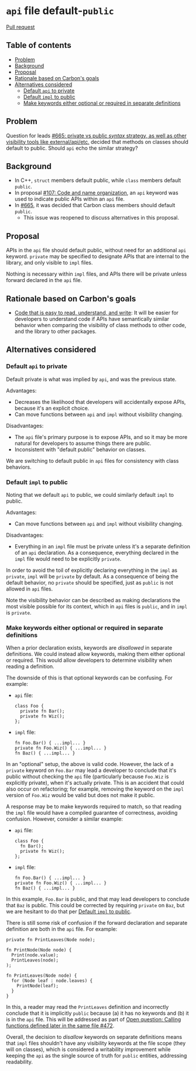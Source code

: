 # `api` file default-`public`

<!--
Part of the Carbon Language project, under the Apache License v2.0 with LLVM
Exceptions. See /LICENSE for license information.
SPDX-License-Identifier: Apache-2.0 WITH LLVM-exception
-->

[Pull request](https://github.com/carbon-language/carbon-lang/pull/752)

<!-- toc -->

## Table of contents

-   [Problem](#problem)
-   [Background](#background)
-   [Proposal](#proposal)
-   [Rationale based on Carbon's goals](#rationale-based-on-carbons-goals)
-   [Alternatives considered](#alternatives-considered)
    -   [Default `api` to private](#default-api-to-private)
    -   [Default `impl` to public](#default-impl-to-public)
    -   [Make keywords either optional or required in separate definitions](#make-keywords-either-optional-or-required-in-separate-definitions)

<!-- tocstop -->

## Problem

Question for leads
[#665: private vs public _syntax_ strategy, as well as other visibility tools like external/api/etc.](https://github.com/carbon-language/carbon-lang/issues/665)
decided that methods on classes should default to public. Should `api` echo the
similar strategy?

## Background

-   In C++, `struct` members default public, while `class` members default
    `public`.
-   In proposal
    [#107: Code and name organization](https://github.com/carbon-language/carbon-lang/pull/107),
    an `api` keyword was used to indicate public APIs within an `api` file.
-   In [#665](https://github.com/carbon-language/carbon-lang/issues/665), it was
    decided that Carbon class members should default `public`.
    -   This issue was reopened to discuss alternatives in this proposal.

## Proposal

APIs in the `api` file should default public, without need for an additional
`api` keyword. `private` may be specified to designate APIs that are internal to
the library, and only visible to `impl` files.

Nothing is necessary within `impl` files, and APIs there will be private unless
forward declared in the `api` file.

## Rationale based on Carbon's goals

-   [Code that is easy to read, understand, and write](/docs/project/goals.md#code-that-is-easy-to-read-understand-and-write):
    It will be easier for developers to understand code if APIs have
    semantically similar behavior when comparing the visibility of class methods
    to other code, and the library to other packages.

## Alternatives considered

### Default `api` to private

Default private is what was implied by `api`, and was the previous state.

Advantages:

-   Decreases the likelihood that developers will accidentally expose APIs,
    because it's an explicit choice.
-   Can move functions between `api` and `impl` without visibility changing.

Disadvantages:

-   The `api` file's primary purpose is to expose APIs, and so it may be more
    natural for developers to assume things there are public.
-   Inconsistent with "default public" behavior on classes.

We are switching to default public in `api` files for consistency with class
behaviors.

### Default `impl` to public

Noting that we default `api` to public, we could similarly default `impl` to
public.

Advantages:

-   Can move functions between `api` and `impl` without visibility changing.

Disadvantages:

-   Everything in an `impl` file must be private unless it's a separate
    definition of an `api` declaration. As a consequence, everything declared in
    the `impl` file would need to be explicitly `private`.

In order to avoid the toil of explicitly declaring everything in the `impl` as
`private`, `impl` will be `private` by default. As a consequence of being the
default behavior, no `private` should be specified, just as `public` is not
allowed in `api` files.

Note the visibility behavior can be described as making declarations the most
visible possible for its context, which in `api` files is `public`, and in
`impl` is `private`.

### Make keywords either optional or required in separate definitions

When a prior declaration exists, keywords are _disallowed_ in separate
definitions. We could instead allow keywords, making them either optional or
required. This would allow developers to determine visibility when reading a
definition.

The downside of this is that optional keywords can be confusing. For example:

-   `api` file:

    ```
    class Foo {
      private fn Bar();
      private fn Wiz();
    };
    ```

-   `impl` file:

    ```
    fn Foo.Bar() { ...impl... }
    private fn Foo.Wiz() { ...impl... }
    fn Baz() { ...impl... }
    ```

In an "optional" setup, the above is valid code. However, the lack of a
`private` keyword on `Foo.Bar` may lead a developer to conclude that it's public
without checking the `api` file (particularly because `Foo.Wiz` is explicitly
private), when it's actually private. This is an accident that could also occur
on refactoring; for example, removing the keyword on the `impl` version of
`Foo.Wiz` would be valid but does not make it public.

A response may be to make keywords required to match, so that reading the `impl`
file would have a compiled guarantee of correctness, avoiding confusion.
However, consider a similar example:

-   `api` file:

    ```
    class Foo {
      fn Bar();
      private fn Wiz();
    };
    ```

-   `impl` file:

    ```
    fn Foo.Bar() { ...impl... }
    private fn Foo.Wiz() { ...impl... }
    fn Baz() { ...impl... }
    ```

In this example, `Foo.Bar` is public, and that may lead developers to conclude
that `Baz` is public. This could be corrected by requiring `private` on `Baz`,
but we are hesitant to do that per
[Default `impl` to public](#default-impl-to-public).

There is still some risk of confusion if the forward declaration and separate
definition are both in the `api` file. For example:

```
private fn PrintLeaves(Node node);

fn PrintNode(Node node) {
  Print(node.value);
  PrintLeaves(node);
);

fn PrintLeaves(Node node) {
  for (Node leaf : node.leaves) {
    PrintNode(leaf);
  }
}
```

In this, a reader may read the `PrintLeaves` definition and incorrectly conclude
that it is implicitly `public` because (a) it has no keywords and (b) it is in
the `api` file. This will be addressed as part of
[Open question: Calling functions defined later in the same file #472](https://github.com/carbon-language/carbon-lang/issues/472#issuecomment-915407683).

Overall, the decision to _disallow_ keywords on separate definitions means that
`impl` files shouldn't have any visibility keywords at the file scope (they will
on classes), which is considered a writability improvement while keeping the
`api` as the single source of truth for `public` entities, addressing
readability.
